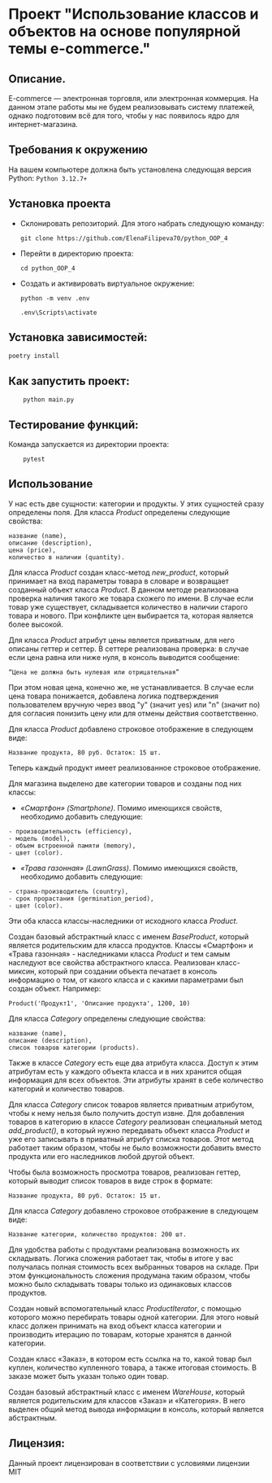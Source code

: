 # Проект "Использование классов и объектов на основе популярной темы e-commerce."
## Описание. 
   E-commerce — электронная торговля, или электронная коммерция. 
   На данном этапе работы мы не будем реализовывать систему платежей, однако подготовим
   всё для того, чтобы у нас появилось ядро для интернет-магазина.
   
## Требования к окружению
  На вашем компьютере должна быть установлена следующая версия Python:
    ```
     Python 3.12.7+
    ```
## Установка проекта 
  - Склонировать репозиторий. Для этого набрать следующую команду:
    ```
    git clone https://github.com/ElenaFilipeva70/python_OOP_4
    ```
  - Перейти в директорию проекта:
    ```
    cd python_OOP_4
    ```
  - Создать и активировать виртуальное окружение:
    ```
    python -m venv .env

    .env\Scripts\activate 
    ```
## Установка зависимостей:
    
    poetry install

## Как запустить проект:
```
    python main.py   
```

## Тестирование функций:

Команда запускается из директории проекта:
```
    pytest 
```

## Использование

У нас есть две сущности: категории и продукты. У этих сущностей сразу определены поля.
Для класса *Product* определены следующие свойства:
```
название (name),
описание (description),
цена (price),
количество в наличии (quantity).
```
Для класса *Product* создан класс-метод *new_product*, который принимает на вход параметры товара в словаре и
возвращает созданный объект класса *Product*. В данном методе реализована проверка наличия такого же товара схожего 
по имени. В случае если товар уже существует, складывается количество в наличии старого товара и нового. При конфликте
цен выбирается та, которая является более высокой. 

Для класса *Product* атрибут цены является приватным, для него описаны геттер и сеттер. В сеттере реализована
проверка: в случае если цена равна или ниже нуля, в консоль выводится сообщение:
```
“Цена не должна быть нулевая или отрицательная”
```
При этом новая цена, конечно же, не устанавливается.
В случае если цена товара понижается, добавлена логика подтверждения пользователем вручную через ввод "y" (значит yes)
или "n" (значит no) для согласия понизить цену или для отмены действия соответственно.

Для класса *Product* добавлено строковое отображение в следующем виде:
```
Название продукта, 80 руб. Остаток: 15 шт.
```
Теперь каждый продукт имеет реализованное строковое отображение.

Для магазина выделено две категории товаров и созданы под них классы:
  - *«Смартфон» (Smartphone)*. Помимо имеющихся свойств, необходимо добавить следующие:
```
- производительность (efficiency),
- модель (model),
- объем встроенной памяти (memory),
- цвет (color).
```
  - *«Трава газонная» (LawnGrass)*. Помимо имеющихся свойств, необходимо добавить следующие:
```
- страна-производитель (country),
- срок прорастания (germination_period),
- цвет (color).
```
Эти оба класса классы-наследники от исходного класса *Product*.

Создан базовый абстрактный класс с именем *BaseProduct*, который является родительским для класса продуктов.
Классы «Смартфон» и «Трава газонная» - наследниками класса *Product* и тем самым наследуют все свойства абстрактного
класса.
Реализован класс-миксин, который при создании объекта печатает в консоль информацию о том, от какого класса и с какими
параметрами был создан объект. Например:
```
Product('Продукт1', 'Описание продукта', 1200, 10)
```

Для класса *Category*  определены следующие свойства:
```
название (name),
описание (description),
список товаров категории (products).
```
Также в классе *Category* есть еще два атрибута класса. Доступ к этим атрибутам есть у каждого объекта класса и в них 
хранится общая информация для всех объектов. Эти атрибуты хранят в себе количество категорий и количество товаров.

Для класса *Category* список товаров является приватным атрибутом, чтобы к нему нельзя было получить доступ извне. 
Для добавления товаров в категорию в классе *Category* реализован специальный метод *add_product()*, в который нужно
передавать объект класса *Product* и уже его записывать в приватный атрибут списка товаров. Этот метод работает таким
образом, чтобы не было возможности добавить вместо продукта или его наследников любой другой объект. 

Чтобы была возможность просмотра товаров, реализован геттер, который выводит список товаров в виде строк в формате:
```
Название продукта, 80 руб. Остаток: 15 шт.
```
Для класса *Category* добавлено строковое отображение в следующем виде:
```
Название категории, количество продуктов: 200 шт.
```
Для удобства работы с продуктами реализована возможность их складывать. Логика сложения работает так, чтобы в итоге 
у вас получалась полная стоимость всех выбранных товаров на складе. При этом функциональность сложения продумана таким
образом, чтобы можно было складывать товары только из одинаковых классов продуктов.


Создан новый вспомогательный класс *ProductIterator*, с помощью которого можно перебирать товары одной категории.
Для этого новый класс должен принимать на вход объект класса категории и производить итерацию по товарам, которые
хранятся в данной категории.

Создан класс «Заказ», в котором есть ссылка на то, какой товар был куплен, количество купленного товара, а также
итоговая стоимость. В заказе может быть указан только один товар.

Создан базовый абстрактный класс с именем *WareHouse*, который является родительским для классов «Заказ» и «Категория».
В него выделен общий метод вывода информации в консоль, который является абстрактным.


## Лицензия:

Данный проект лицензирован в соответствии с условиями лицензии MIT 
